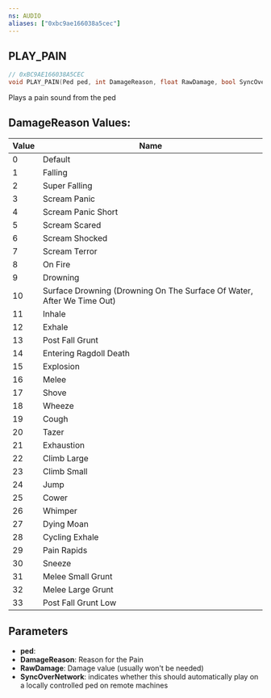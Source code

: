 ```yaml
---
ns: AUDIO
aliases: ["0xbc9ae166038a5cec"]
---
```

## PLAY_PAIN

```c
// 0xBC9AE166038A5CEC
void PLAY_PAIN(Ped ped, int DamageReason, float RawDamage, bool SyncOverNetwork);
```

Plays a pain sound from the ped

## DamageReason Values:
| Value | Name |
| --- | --- |
| 0 | Default |
| 1 | Falling |
| 2 | Super Falling |
| 3 | Scream Panic |
| 4 | Scream Panic Short |
| 5 | Scream Scared |
| 6 | Scream Shocked |
| 7 | Scream Terror |
| 8 | On Fire |
| 9 | Drowning |
| 10 | Surface Drowning (Drowning On The Surface Of Water, After We Time Out) |
| 11 | Inhale |
| 12 | Exhale |
| 13 | Post Fall Grunt |
| 14 | Entering Ragdoll Death |
| 15 | Explosion |
| 16 | Melee |
| 17 | Shove |
| 18 | Wheeze |
| 19 | Cough |
| 20 | Tazer |
| 21 | Exhaustion |
| 22 | Climb Large |
| 23 | Climb Small |
| 24 | Jump |
| 25 | Cower |
| 26 | Whimper |
| 27 | Dying Moan |
| 28 | Cycling Exhale |
| 29 | Pain Rapids |
| 30 | Sneeze |
| 31 | Melee Small Grunt |
| 32 | Melee Large Grunt |
| 33 | Post Fall Grunt Low |


## Parameters
* **ped**: 
* **DamageReason**: Reason for the Pain
* **RawDamage**: Damage value (usually won't be needed)
* **SyncOverNetwork**: indicates whether this should automatically play on a locally controlled ped on remote machines
